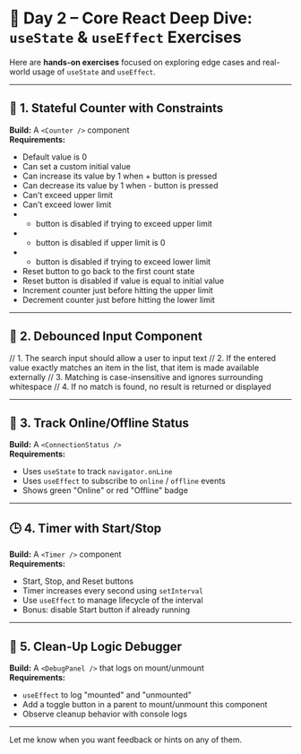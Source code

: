 # 🚧 Day 2 – Core React Deep Dive: `useState` & `useEffect` Exercises

Here are **hands-on exercises** focused on exploring edge cases and real-world usage of `useState` and `useEffect`.

---

## 🧪 1. Stateful Counter with Constraints

**Build:** A `<Counter />` component  
**Requirements:**

- Default value is 0
- Can set a custom initial value
- Can increase its value by 1 when + button is pressed
- Can decrease its value by 1 when - button is pressed
- Can't exceed upper limit
- Can't exceed lower limit
- - button is disabled if trying to exceed upper limit
- - button is disabled if upper limit is 0
- - button is disabled if trying to exceed lower limit
- Reset button to go back to the first count state
- Reset button is disabled if value is equal to initial value
- Increment counter just before hitting the upper limit
- Decrement counter just before hitting the lower limit

---

## 🔁 2. Debounced Input Component

// 1. The search input should allow a user to input text
// 2. If the entered value exactly matches an item in the list, that item is made available externally
// 3. Matching is case-insensitive and ignores surrounding whitespace
// 4. If no match is found, no result is returned or displayed

---

## 📶 3. Track Online/Offline Status

**Build:** A `<ConnectionStatus />`  
**Requirements:**

- Uses `useState` to track `navigator.onLine`
- Uses `useEffect` to subscribe to `online` / `offline` events
- Shows green "Online" or red "Offline" badge

---

## 🕒 4. Timer with Start/Stop

**Build:** A `<Timer />` component  
**Requirements:**

- Start, Stop, and Reset buttons
- Timer increases every second using `setInterval`
- Use `useEffect` to manage lifecycle of the interval
- Bonus: disable Start button if already running

---

## 🧹 5. Clean-Up Logic Debugger

**Build:** A `<DebugPanel />` that logs on mount/unmount  
**Requirements:**

- `useEffect` to log "mounted" and "unmounted"
- Add a toggle button in a parent to mount/unmount this component
- Observe cleanup behavior with console logs

---

Let me know when you want feedback or hints on any of them.
